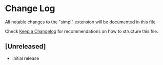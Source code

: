 # Change Log
All notable changes to the "simpl" extension will be documented in this file.

Check [Keep a Changelog](http://keepachangelog.com/) for recommendations on how to structure this file.

## [Unreleased]
- Initial release